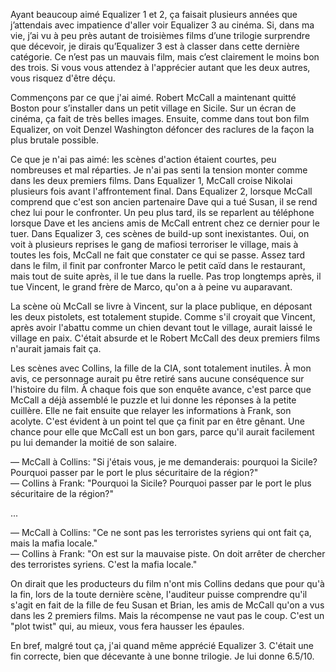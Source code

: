 Ayant beaucoup aimé Equalizer 1 et 2, ça faisait plusieurs années que j’attendais avec impatience d'aller voir Equalizer 3 au cinéma. Si, dans ma vie, j’ai vu à peu près autant de troisièmes films d’une trilogie surprendre que décevoir, je dirais qu’Equalizer 3 est à classer dans cette dernière catégorie. Ce n’est pas un mauvais film, mais c’est clairement le moins bon des trois. Si vous vous attendez à l'apprécier autant que les deux autres, vous risquez d'être déçu.

Commençons par ce que j'ai aimé. Robert McCall a maintenant quitté Boston pour s’installer dans un petit village en Sicile. Sur un écran de cinéma, ça fait de très belles images. Ensuite, comme dans tout bon film Equalizer, on voit Denzel Washington défoncer des raclures de la façon la plus brutale possible.

Ce que je n'ai pas aimé: les scènes d'action étaient courtes, peu nombreuses et mal réparties. Je n'ai pas senti la tension monter comme dans les deux premiers films. Dans Equalizer 1, McCall croise Nikolai plusieurs fois avant l'affrontement final. Dans Equalizer 2, lorsque McCall comprend que c'est son ancien partenaire Dave qui a tué Susan, il se rend chez lui pour le confronter. Un peu plus tard, ils se reparlent au téléphone lorsque Dave et les anciens amis de McCall entrent chez ce dernier pour le tuer. Dans Equalizer 3, ces scènes de build-up sont inexistantes. Oui, on voit à plusieurs reprises le gang de mafiosi terroriser le village, mais à toutes les fois, McCall ne fait que constater ce qui se passe. Assez tard dans le film, il finit par confronter Marco le petit caïd dans le restaurant, mais tout de suite après, il le tue dans la ruelle. Pas trop longtemps après, il tue Vincent, le grand frère de Marco, qu'on a à peine vu auparavant.

La scène où McCall se livre à Vincent, sur la place publique, en déposant les deux pistolets, est totalement stupide. Comme s'il croyait que Vincent, après avoir l'abattu comme un chien devant tout le village, aurait laissé le village en paix. C'était absurde et le Robert McCall des deux premiers films n'aurait jamais fait ça.

Les scènes avec Collins, la fille de la CIA, sont totalement inutiles. À mon avis, ce personnage aurait pu être retiré sans aucune conséquence sur l'histoire du film. À chaque fois que son enquête avance, c'est parce que McCall a déjà assemblé le puzzle et lui donne les réponses à la petite cuillère. Elle ne fait ensuite que relayer les informations à Frank, son acolyte. C'est évident à un point tel que ça finit par en être gênant. Une chance pour elle que McCall est un bon gars, parce qu'il aurait facilement pu lui demander la moitié de son salaire.

— McCall à Collins: "Si j'étais vous, je me demanderais: pourquoi la Sicile? Pourquoi passer par le port le plus sécuritaire de la région?"  
— Collins à Frank: "Pourquoi la Sicile? Pourquoi passer par le port le plus sécuritaire de la région?"  

...

— McCall à Collins: "Ce ne sont pas les terroristes syriens qui ont fait ça, mais la mafia locale."  
— Collins à Frank: "On est sur la mauvaise piste. On doit arrêter de chercher des terroristes syriens. C'est la mafia locale."  

On dirait que les producteurs du film n'ont mis Collins dedans que pour qu'à la fin, lors de la toute dernière scène, l'auditeur puisse comprendre qu'il s'agit en fait de la fille de feu Susan et Brian, les amis de McCall qu'on a vus dans les 2 premiers films. Mais la récompense ne vaut pas le coup. C'est un "plot twist" qui, au mieux, vous fera hausser les épaules.

En bref, malgré tout ça, j'ai quand même apprécié Equalizer 3. C'était une fin correcte, bien que décevante à une bonne trilogie. Je lui donne 6.5/10.
